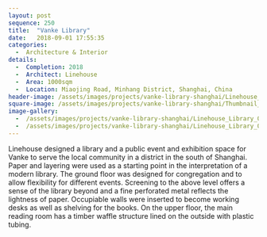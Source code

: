 ```yaml
---
layout: post
sequence: 250
title:  "Vanke Library"
date:   2018-09-01 17:55:35
categories:
  -  Architecture & Interior
details:
  -  Completion: 2018
  -  Architect: Linehouse
  -  Area: 1000sqm
  -  Location: Miaojing Road, Minhang District, Shanghai, China
header-image: /assets/images/projects/vanke-library-shanghai/Linehouse_Library_01.jpg
square-image: /assets/images/projects/vanke-library-shanghai/Thumbnail_Linehouse_Library_02.jpg
image-gallery:
  -  /assets/images/projects/vanke-library-shanghai/Linehouse_Library_01.jpg
  -  /assets/images/projects/vanke-library-shanghai/Linehouse_Library_02.jpg
---
```

Linehouse designed a library and a public event and exhibition space for Vanke to serve the local community in a district in the south of Shanghai. Paper and layering were used as a starting point in the interpretation of a modern library. The ground floor was designed for congregation and to allow flexibility for different events. Screening to the above level offers a sense of the library beyond and a fine perforated metal reflects the lightness of paper. Occupiable walls were inserted to become working desks as well as shelving for the books. On the upper floor, the main reading room has a timber waffle structure lined on the outside with plastic tubing.